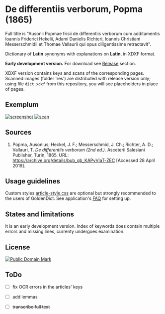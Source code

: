 # De differentiis verborum, Popma (1865)

Full title is "Ausonii Popmae frisii de differentiis verborum cum additamentis Ioannis Friderici Hekelii, Adami Danielis Richteri, Ioannis Christiani Messerschmidii et Thomae Vallaurii qui opus diligentissime retractavit".

Dictionary of **Latin** synonyms with explanations on **Latin**, in XDXF format.

**Early development version.** For download see [Release][3] section.

XDXF version contains keys and scans of the corresponding pages. Scanned images (folder 'res') are distributed with release version only; using file `dict.xdxf` from this repository, you will see placeholders in place of pages.


## Exemplum

[![screenshot](https://user-images.githubusercontent.com/13879891/56867170-ef537a80-69ea-11e9-9e3e-9ef37277eb2e.png)](https://user-images.githubusercontent.com/13879891/56866527-e363ba80-69e2-11e9-9a65-1f906d3281dd.png) [![scan](https://user-images.githubusercontent.com/13879891/56866696-0b541d80-69e5-11e9-890c-bc63393d294d.png)](http://www.archive.org/stream/bub_gb_KAPvVIaT-ZEC#page/n217/mode/1up)


## Sources

1. Popma, Ausonius; Heckel, J. F.; Messerschmid, J. Ch.; Richter, A. D.; Vallauri, T. _De differentiis verborum (2nd ed.)._ Asceterii Salesiani Publisher, Turin, 1865. URL: <https://archive.org/details/bub_gb_KAPvVIaT-ZEC> \[Accessed 28 April 2019\].


## Usage guidelines

Custom styles [article-style.css][2] are optional but strongly recommended to the users of GoldenDict. See application's [FAQ][1] for setting up.


## States and limitations

It is an early development version. Index of keywords does contain multiple errors and missing lines, currenty undergoes examination.


## License

<a rel="license" href="http://creativecommons.org/publicdomain/mark/1.0/">
<img src="https://licensebuttons.net/p/mark/1.0/88x31.png"
     style="border-style: none;" alt="Public Domain Mark" />
</a>


## ToDo

* [ ] fix OCR errors in the articles' keys
* [ ] add lemmas
* [ ] ~~transcribe full text~~


[1]: http://goldendict.org/wiki/index.php/FAQ#How_do_I_change_the_font_used_for_the_articles.3F_Or_alter_its_appearance_in_any_other_way.3F
[2]: https://github.com/nikita-moor/latin-dictionary/blob/master/utils/article-style.css
[3]: https://github.com/nikita-moor/latin-dictionary/releases

